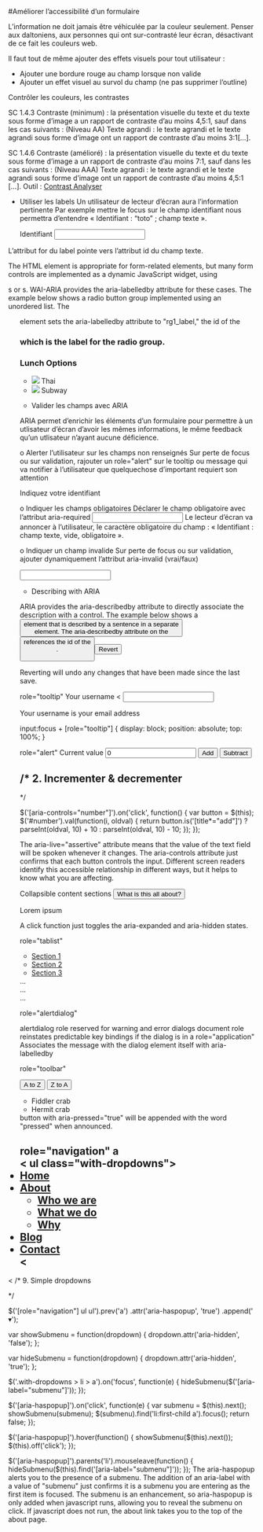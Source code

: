 #Améliorer l’accessibilité d’un formulaire

L’information ne doit jamais être véhiculée par la couleur seulement.
	Penser aux daltoniens, aux personnes qui ont sur-contrasté leur écran, désactivant de ce fait les couleurs web.


Il faut tout  de même ajouter des effets visuels pour tout utilisateur :
* Ajouter une bordure rouge au champ lorsque non valide
* Ajouter un effet visuel au survol du champ (ne pas supprimer l’outline)



Contrôler les couleurs, les contrastes

SC 1.4.3 Contraste (minimum) : la présentation visuelle du texte et du texte sous forme d’image a un rapport de contraste d’au moins 4,5:1, sauf dans les cas suivants : (Niveau AA) Texte agrandi : le texte agrandi et le texte agrandi sous forme d’image ont un rapport de contraste d’au moins 3:1[…].

SC 1.4.6 Contraste (amélioré) : la présentation visuelle du texte et du texte sous forme d’image a un rapport de contraste d’au moins 7:1, sauf dans les cas suivants : (Niveau AAA) Texte agrandi : le texte agrandi et le texte agrandi sous forme d’image ont un rapport de contraste d’au moins 4,5:1 […].
Outil : [Contrast Analyser](http://paciellogroup.com/resources/contrastAnalyser)


-	Utiliser les labels
	Un utilisateur de lecteur d’écran aura l’information pertinente 
Par exemple mettre le focus sur le champ identifiant nous permettra d’entendre « Identifiant : “toto” ; champ texte ».

	<label for="login">Identifiant</label>
	<input type="text" name="login" id="login" value="">

L’attribut for du label pointe vers l’attribut id du champ texte.

The HTML <label> element is appropriate for form-related elements, but many form controls are implemented as a dynamic JavaScript widget, using <div>s or <span>s.
WAI-ARIA provides the aria-labelledby attribute for these cases.
The example below shows a radio button group implemented using an unordered list. The <ul> element sets the aria-labelledby attribute to "rg1_label," the id of the <h3> which is the label for the radio group.

<h3 id="rg1_label">Lunch Options</h3>
<ul class="radiogroup" id="rg1"  role="radiogroup" aria-labelledby="rg1_label">
  <li id="r1"  tabindex="-1" role="radio" aria-checked="false">
    <img role="presentation" src="radio-unchecked.gif" /> Thai
  </li>
  <li id="r2"  tabindex="-1" role="radio"  aria-checked="false">
    <img role="presentation" src="radio-unchecked.gif" /> Subway
  </li>
</ul>


-	Valider les champs avec ARIA

ARIA permet d’enrichir les éléments d’un formulaire pour permettre à un utlisateur d’écran d’avoir les mêmes informations, le même feedback qu’un utlisateur n’ayant aucune déficience.

o	Alerter l’utilisateur sur les champs non renseignés
Sur perte de focus ou sur validation, rajouter un role="alert" sur le tooltip ou message qui va notifier à l’utilisateur que quelquechose d’important requiert son attention

<div role="alert" class="info-required">Indiquez votre identifiant</div>

o	Indiquer les champs obligatoires
Déclarer le champ obligatoire avec l’attribut aria-required
<input type="text" aria-required="true" value="" id="login" name="login">
Le lecteur d’écran va annoncer à l’utilisateur, le caractère obligatoire du champ : « Identifiant : champ texte, vide, obligatoire ».

o	Indiquer un champ invalide
Sur perte de focus ou sur validation, ajouter dynamiquement l’attribut aria-invalid (vrai/faux)

<input type="text" aria-required="true" value="" id="login" name="login" aria-invalid="true">



-	Describing with ARIA

ARIA provides the aria-describedby attribute to directly associate the description with a control.
The example below shows a <button> element that is described by a sentence in a separate <div> element. The aria-describedby attribute on the <button> references the id of the <div>.

<button aria-describedby="descriptionRevert">Revert</button>
<div id="descriptionRevert">Reverting will undo any changes that have been made since the last save.</div>















role="tooltip"
      	<label for="username">Your username</label>
	<	<input type="text" id="username" aria-describedby="username-tip" required />
<div role="tooltip" id="username-tip">Your username is your email address</div>

input:focus + [role="tooltip"] {
	display: block;
	position: absolute;
	top: 100%;
}

role="alert"
<label for="number">Current value</label>
<input type="text" role="alert" aria-live="assertive" readonly value="0" id="number" />
<button type="button" title="add 10" aria-controls="number">Add</button>
<button type="button" title="subtract 10" aria-controls="number">Subtract</button>

/* 2. Incrementer & decrementer 
-----------------------------------------------------------------------------------------
*/

$('[aria-controls="number"]').on('click', function() {
var button = $(this);
  $('#number').val(function(i, oldval) {
    return button.is('[title*="add"]') ? 
     parseInt(oldval, 10) + 10 : 
     parseInt(oldval, 10) - 10;
  });
});

The aria-live="assertive" attribute means that the value of the text field will be spoken whenever it changes.
The aria-controls attribute just confirms that each button controls the input. Different screen readers identify this accessible relationship in different ways, but it helps to know what you are affecting.


Collapsible content sections
<button aria-expanded="false" aria-controls="collapsible-0">What is this all about?</button>
<div id="collapsible-0" aria-hidden="true">
<p>Lorem ipsum</p>
</div>
A click function just toggles the aria-expanded and aria-hidden states.

role="tablist"
<ul role="tablist">
<li role="presentation"><a href="#section1" tabindex="0" role="tab" aria-controls="panel1" aria-selected="true">Section 1</a></li>
<li role="presentation"><a href="#section2" tabindex="-1" role="tab" aria-controls="panel2">Section 2</a></li>
<li role="presentation"><a href="#section3" tabindex="-1" role="tab" aria-controls="panel2">Section 3</a></li>
</ul>
<section id="section1" role="tabpanel">...</section>
<section id="section2" role="tabpanel" aria-hidden="true">...</section>
<section id="section3" role="tabpanel" aria-hidden="true">...</section>


role="alertdialog"
<dialog role="alertdialog" aria-describedby="d-message">
<div role="document">
<p id="d-message" >I really do not like you pressing that</p>
</div>
</dialog>
alertdialog role reserved for warning and error dialogs
document role reinstates predictable key bindings if the dialog is in a role="application"
Associates the message with the dialog element itself with aria-labelledby

role="toolbar"
<div role="toolbar" aria-label="sorting options" aria-controls="sortable">
  <button type="button" aria-pressed="true" data-sort="ascending">A to Z</button>
  <button type="button" aria-pressed="false" data-sort="descending">Z to A</button>
</div>
<ul id="sortable" tabindex="-1">
  <li>Fiddler crab</li>
  <li>Hermit crab</li>
</ul>
button with aria-pressed="true" will be appended with the word "pressed" when announced.

role="navigation"
a 	<nav role="navigation" aria-label="example with dropdowns" >
	<	ul class="with-dropdowns">
			<li><a href="#">Home</a></li>
			<li>
				<a href="/about" aria-haspopup="true">About</a>
				<ul aria-hidden="true" aria-label="submenu">
					<li><a href="/about/#who-we-are">Who we are</a></li>
					<li><a href="/about/#what-we-do">What we do</a></li>
					<li><a href="/about/#why">Why</a></li>
				</ul>
			</li>
			<li><a href="#">Blog</a></li>
			<li><a href="#">Contact</a></li>
	<		</ul>
<	</nav>
/* 9. Simple dropdowns
-----------------------------------------------------------------------------------------
*/

$('[role="navigation"] ul ul').prev('a')
  .attr('aria-haspopup', 'true')
  .append('<span aria-hidden="true"> &#x25be;</span>');

var showSubmenu = function(dropdown) {
  dropdown.attr('aria-hidden', 'false');
};

var hideSubmenu = function(dropdown) {
  dropdown.attr('aria-hidden', 'true');
};

$('.with-dropdowns > li > a').on('focus', function(e) {
  hideSubmenu($('[aria-label="submenu"]'));
});

$('[aria-haspopup]').on('click', function(e) {
  var submenu = $(this).next();
  showSubmenu(submenu);
  $(submenu).find('li:first-child a').focus();
  return false;
});

$('[aria-haspopup]').hover(function() {
  showSubmenu($(this).next());
  $(this).off('click');
});

$('[aria-haspopup]').parents('li').mouseleave(function() {
  hideSubmenu($(this).find('[aria-label="submenu"]'));
});
The aria-haspopup alerts you to the presence of a submenu.
The addition of an aria-label with a value of "submenu" just confirms it is a submenu you are entering as the first item is focused.
The submenu is an enhancement, so aria-haspopup is only added when javascript runs, allowing you to reveal the submenu on click. If javascript does not run, the about link takes you to the top of the about page.
